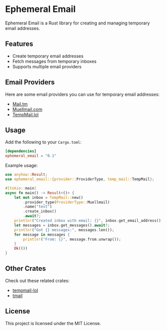 # Ephemeral Email

Ephemeral Email is a Rust library for creating and managing temporary email addresses.

## Features
- Create temporary email addresses
- Fetch messages from temporary inboxes
- Supports multiple email providers

## Email Providers
Here are some email providers you can use for temporary email addresses:
- [Mail.tm](https://mail.tm)
- [Muellmail.com](https://muellmail.com)
- [TempMail.lol](https://tempmail.lol)

## Usage
Add the following to your `Cargo.toml`:
```toml
[dependencies]
ephemeral_email = "0.1"
```

Example usage:
```rust
use anyhow::Result;
use ephemeral_email::{provider::ProviderType, temp_mail::TempMail};

#[tokio::main]
async fn main() -> Result<()> {
    let mut inbox = TempMail::new()
        .provider_type(ProviderType::Muellmail)
        .name("test")
        .create_inbox()
        .await?;
    println!("Created inbox with email: {}", inbox.get_email_address());
    let messages = inbox.get_messages().await?;
    println!("Got {} messages:", messages.len());
    for message in messages {
        println!("From: {}", message.from.unwrap());
    }
    Ok(())
}
```

## Other Crates
Check out these related crates:
- [tempmail-lol](https://github.com/Morb0/tempmail-lol)
- [tmail](https://github.com/atifyushri/tmail)

## License
This project is licensed under the MIT License.
